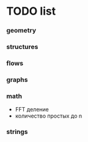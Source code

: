 # TODO list

### geometry

### structures

### flows

### graphs

### math
- FFT деление
- количество простых до n

### strings
